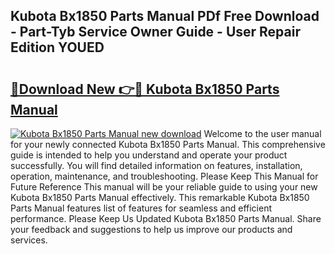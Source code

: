 ## Kubota Bx1850 Parts Manual PDf Free Download - Part-Tyb Service Owner Guide - User Repair Edition YOUED

# <h2><a href="http://bc95992.oget.top/?id=Kubota+Bx1850+Parts+Manual">🔗Download New 👉🔴 Kubota Bx1850 Parts Manual</a></h2>

[![Kubota Bx1850 Parts Manual new download](https://i.imgur.com/5g1atiW.png)](http://bc95992.oget.top/?id=Kubota+Bx1850+Parts+Manual)
Welcome to the user manual for your newly connected Kubota Bx1850 Parts Manual. This comprehensive guide is intended to help you understand and operate your product successfully. You will find detailed information on features, installation, operation, maintenance, and troubleshooting. Please Keep This Manual for Future Reference This manual will be your reliable guide to using your new Kubota Bx1850 Parts Manual effectively. This remarkable Kubota Bx1850 Parts Manual features list of features for seamless and efficient performance. Please Keep Us Updated Kubota Bx1850 Parts Manual. Share your feedback and suggestions to help us improve our products and services.
